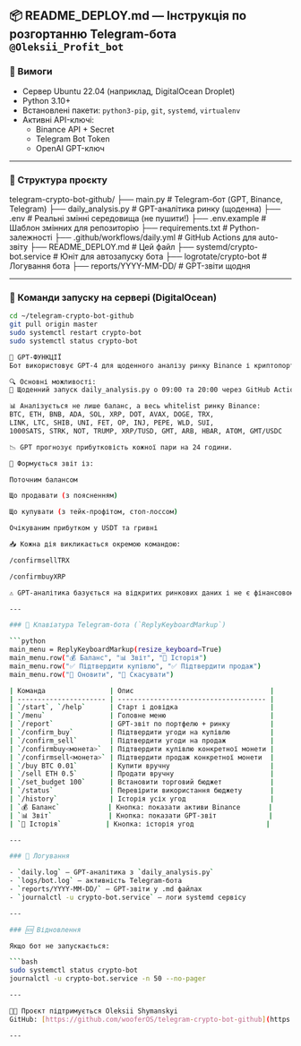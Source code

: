 ## 📦 README_DEPLOY.md — Інструкція по розгортанню Telegram-бота `@Oleksii_Profit_bot`

### 🔧 Вимоги

* Сервер Ubuntu 22.04 (наприклад, DigitalOcean Droplet)
* Python 3.10+
* Встановлені пакети: `python3-pip`, `git`, `systemd`, `virtualenv`
* Активні API-ключі:
  - Binance API + Secret
  - Telegram Bot Token
  - OpenAI GPT-ключ

---

### 📁 Структура проєкту

telegram-crypto-bot-github/
├── main.py # Telegram-бот (GPT, Binance, Telegram)
├── daily_analysis.py # GPT-аналітика ринку (щоденна)
├── .env # Реальні змінні середовища (не пушити!)
├── .env.example # Шаблон змінних для репозиторію
├── requirements.txt # Python-залежності
├── .github/workflows/daily.yml # GitHub Actions для auto-звіту
├── README_DEPLOY.md # Цей файл
├── systemd/crypto-bot.service # Юніт для автозапуску бота
├── logrotate/crypto-bot # Логування бота
├── reports/YYYY-MM-DD/ # GPT-звіти щодня

---

### 🚀 Команди запуску на сервері (DigitalOcean)

```bash
cd ~/telegram-crypto-bot-github
git pull origin master
sudo systemctl restart crypto-bot
sudo systemctl status crypto-bot

🧠 GPT-ФУНКЦІЇ
Бот використовує GPT-4 для щоденного аналізу ринку Binance і криптопортфелю.

🔍 Основні можливості:
🔄 Щоденний запуск daily_analysis.py о 09:00 та 20:00 через GitHub Actions.

📊 Аналізується не лише баланс, а весь whitelist ринку Binance:
BTC, ETH, BNB, ADA, SOL, XRP, DOT, AVAX, DOGE, TRX,
LINK, LTC, SHIB, UNI, FET, OP, INJ, PEPE, WLD, SUI,
1000SATS, STRK, NOT, TRUMP, XRP/TUSD, GMT, ARB, HBAR, ATOM, GMT/USDC

📉 GPT прогнозує прибутковість кожної пари на 24 години.

🧠 Формується звіт із:

Поточним балансом

Що продавати (з поясненням)

Що купувати (з тейк-профітом, стоп-лоссом)

Очікуваним прибутком у USDT та гривні

📥 Кожна дія викликається окремою командою:

/confirmsellTRX

/confirmbuyXRP

⚠️ GPT-аналітика базується на відкритих ринкових даних і не є фінансовою порадою.

---

### 📱 Клавіатура Telegram-бота (`ReplyKeyboardMarkup`)

```python
main_menu = ReplyKeyboardMarkup(resize_keyboard=True)
main_menu.row("💰 Баланс", "📊 Звіт", "📘 Історія")
main_menu.row("✅ Підтвердити купівлю", "✅ Підтвердити продаж")
main_menu.row("🔄 Оновити", "🛑 Скасувати")

| Команда                | Опис                                  |
| ---------------------- | ------------------------------------- |
| `/start`, `/help`      | Старт і довідка                       |
| `/menu`                | Головне меню                          |
| `/report`              | GPT-звіт по портфелю + ринку          |
| `/confirm_buy`         | Підтвердити угоди на купівлю          |
| `/confirm_sell`        | Підтвердити угоди на продаж           |
| `/confirmbuy<монета>`  | Підтвердити купівлю конкретної монети |
| `/confirmsell<монета>` | Підтвердити продаж конкретної монети  |
| `/buy BTC 0.01`        | Купити вручну                         |
| `/sell ETH 0.5`        | Продати вручну                        |
| `/set_budget 100`      | Встановити торговий бюджет            |
| `/status`              | Перевірити використання бюджету       |
| `/history`             | Історія усіх угод                     |
| `💰 Баланс`            | Кнопка: показати активи Binance       |
| `📊 Звіт`              | Кнопка: показати GPT-звіт             |
| `📘 Історія`           | Кнопка: історія угод                  |

---

### 🔄 Логування

- `daily.log` — GPT-аналітика з `daily_analysis.py`
- `logs/bot.log` — активність Telegram-бота
- `reports/YYYY-MM-DD/` — GPT-звіти у .md файлах
- `journalctl -u crypto-bot.service` — логи systemd сервісу

---

### 🆘 Відновлення

Якщо бот не запускається:

```bash
sudo systemctl status crypto-bot
journalctl -u crypto-bot.service -n 50 --no-pager

---

👨‍💻 Проєкт підтримується Oleksii Shymanskyi  
GitHub: [https://github.com/wooferOS/telegram-crypto-bot-github](https://github.com/wooferOS/telegram-crypto-bot-github)

---
